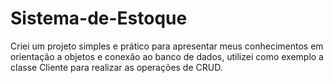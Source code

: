 # Sistema-de-Estoque
Criei um projeto simples e prático para apresentar meus conhecimentos em orientação a objetos e conexão ao banco de dados, utilizei como exemplo
a classe Cliente para realizar as operações de CRUD.
